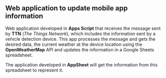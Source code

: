 ## Web application to update mobile app information
Web application developed in **Apps Script** that receives the message sent by **TTN** (*The Things Network*), which includes the information 
sent by a vehicle detection device. This app processes
the message and gets the desired data, the current weather at the device location using the **OpenWeatherMap** API and updates the
information in a Google Sheets spreadsheet. 

The application developed in **AppSheet** will get the information from this spreadsheet to
represent it.
